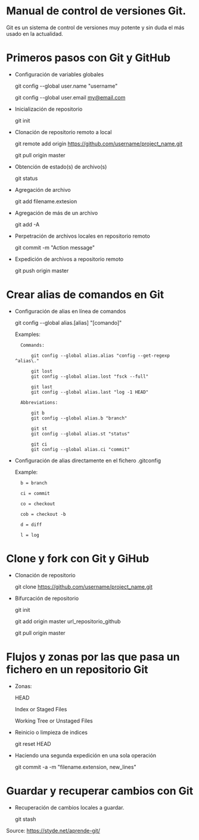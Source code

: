 # Manual de control de versiones Git.

Git es un sistema de control de versiones muy potente y sin duda el más usado en la actualidad.

# Primeros pasos con Git y GitHub

- Configuración de variables globales

	git config --global user.name "username"

	git config --global user.email my@email.com

- Inicialización de repositorio
	
	git init

- Clonación de repositorio remoto a local
	
	git remote add origin https://github.com/username/project_name.git

	git pull origin master

- Obtención de estado(s) de archivo(s)

	git status

- Agregación de archivo

	git add filename.extesion

- Agregación de más de un archivo

	git add -A

- Perpetración de archivos locales en repositorio remoto

	git commit -m "Action message"

- Expedición de archivos a repositorio remoto

	git push origin master

# Crear alias de comandos en Git

- Configuración de alias en línea de comandos

	git config --global alias.[alias] "[comando]"

	Examples:

		Commands:

			git config --global alias.alias "config --get-regexp ^alias\."
			 
			git lost
			git config --global alias.lost "fsck --full"

			git last
			git config --global alias.last "log -1 HEAD"

		Abbreviations:

			git b
			git config --global alias.b "branch"

			git st
			git config --global alias.st "status"

			git ci
			git config --global alias.ci "commit"

- Configuración de alias directamente en el fichero .gitconfig

	Example:

		b = branch

	    ci = commit

	    co = checkout

	    cob = checkout -b

	    d = diff

	    l = log

# Clone y fork con Git y GiHub

- Clonación de repositorio

	git clone https://github.com/username/project_name.git

- Bifurcación de repositorio

	git init

	git add origin master url_repositorio_github

	git pull origin master

# Flujos y zonas por las que pasa un fichero en un repositorio Git

- Zonas:
	
	HEAD

	Index or Staged Files

	Working Tree or Unstaged Files

- Reinicio o limpieza de indices

	git reset HEAD

- Haciendo una segunda expedición en una sola operación

	git commit -a -m "filename.extension, new_lines"

# Guardar y recuperar cambios con Git

- Recuperación de cambios locales a guardar.

	git stash
















Source: https://styde.net/aprende-git/